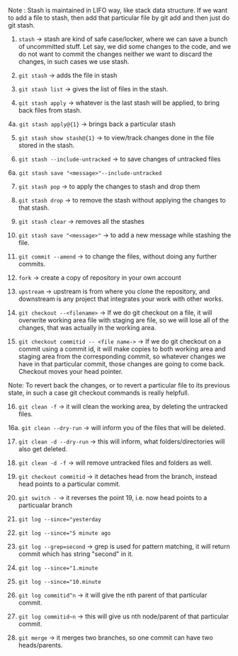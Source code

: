 Note : Stash is maintained in LIFO way, like stack data structure. If we want to add a file to stash, then add that particular file by git add and then just do git stash.

1. `stash` -> stash are kind of safe case/locker, where we can save a bunch of uncommitted stuff. Let say, we did some changes to the code, and we do not want to commit the changes neither we want to discard the changes, in such cases we use stash.

2. `git stash` -> adds the file in stash

3. `git stash list` -> gives the list of files in the stash.

4. `git stash apply` -> whatever is the last stash will be applied, to bring back files from stash.

4a. `git stash apply@{1}` -> brings back a particular stash

5. `git stash show stash@{1}` -> to view/track changes done in the file stored in the stash.

6. `git stash --include-untracked` -> to save changes of untracked files

6a. `git stash save "<message>"--include-untracked`

7. `git stash pop` -> to apply the changes to stash and drop them

8. `git stash drop` -> to remove the stash without applying the changes to that stash.

9. `git stash clear` -> removes all the stashes

10. `git stash save "<message>"` -> to add a new message while stashing the file.

11. `git commit --amend` -> to change the files, without doing any further commits.

12. `fork` -> create a copy of repository in your own account

13. `upstream` -> upstream is from where you clone the repository, and downstream is any project that integrates your work with other works.

14. `git checkout --<filename>` -> If we do git checkout on a file, it will overwrite working area file with staging are file, so we will lose all of the changes, that was actually in the working area.

15. `git checkout commitid -- <file name->` -> If we do git checkout on a commit using a commit id, it will make copies to both working area and staging area from the corresponding commit, so whatever changes we have in that particular commit, those changes are going to come back. Checkout moves your head pointer.

Note: To revert back the changes, or to revert a particular file to its previous state, in such a case git checkout commands is really helpfull.

16. `git clean -f` -> it will clean the working area, by deleting the untracked files.

16a. `git clean --dry-run` -> will inform you of the files that will be deleted.

17. `git clean -d --dry-run` -> this will inform, what folders/directories will also get deleted.

18. `git clean -d -f` -> will remove untracked files and folders as well.

19. `git checkout commitid` -> it detaches head from the branch, instead head points to a particular commit.

20. `git switch -` -> it reverses the point 19, i.e. now head points to a particualar branch

21. `git log --since="yesterday`
22. `git log --since="5 minute ago`
23. `git log --grep=second` -> grep is used for pattern matching, it will return commit which has string "second" in it.
24. `git log --since="1.minute`
25. `git log --since="10.minute`
26. `git log commitid^n` -> it will give the nth parent of that particular commit.
27. `git log commitid~n` -> this will give us nth node/parent of that particular commit.
28. `git merge` -> it merges two branches, so one commit can have two heads/parents.
